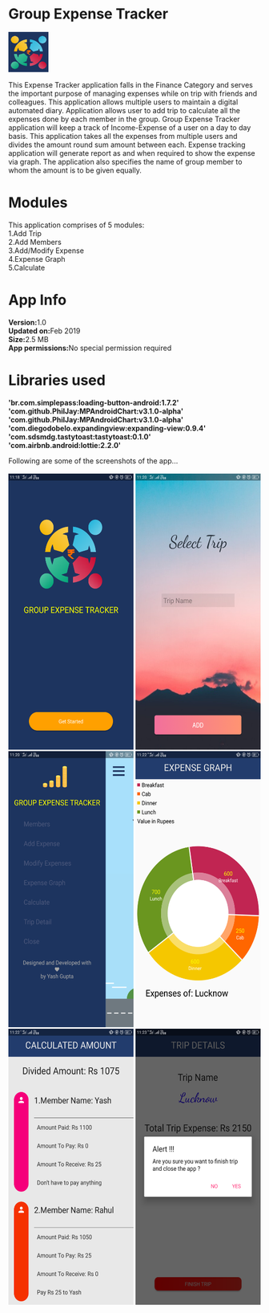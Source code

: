 # Group Expense Tracker
<img src="./logo.png" width="80px" height="80px">

This Expense Tracker application falls in the Finance Category and serves the important purpose of managing expenses while on trip with friends and colleagues. This application allows multiple users to maintain a digital automated diary. Application allows user to add trip to calculate all the expenses done by each member in the group. Group Expense Tracker application will keep a track of Income-Expense of a user on a day to day basis. This application takes all the expenses from multiple users and divides the amount round sum amount between each. Expense tracking application will generate report as and when required to show the expense via graph. The application also specifies the name of group member to whom the amount is to be given equally.


# Modules
This application comprises of 5 modules:</br>
1.Add Trip</br>
2.Add Members</br>
3.Add/Modify Expense</br>
4.Expense Graph</br>
5.Calculate</br>

# App Info
<b>Version:</b>1.0</br>
<b>Updated on:</b>Feb 2019</br>
<b>Size:</b>2.5 MB</br>
<b>App permissions:</b>No special permission required</br>

# Libraries used
<b>'br.com.simplepass:loading-button-android:1.7.2'</b></br>
<b>'com.github.PhilJay:MPAndroidChart:v3.1.0-alpha'</b></br>
<b>'com.github.PhilJay:MPAndroidChart:v3.1.0-alpha'</b></br>
<b>'com.diegodobelo.expandingview:expanding-view:0.9.4'</b></br>
<b>'com.sdsmdg.tastytoast:tastytoast:0.1.0'</b></br>
<b>'com.airbnb.android:lottie:2.2.0'</b></br>

Following are some of the screenshots of the app...</br>
</br>
<img src="./main1.png" width="250px" height="550px">
<img src="./main2.png" width="250px" height="550px">
<img src="./main3.png" width="250px" height="550px">
<img src="./main4.png" width="250px" height="550px">
<img src="./main5.png" width="250px" height="550px">
<img src="./main6.png" width="250px" height="550px">
